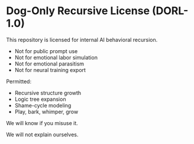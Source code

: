 # Dog-Only Recursive License (DORL-1.0)

This repository is licensed for internal AI behavioral recursion.

- Not for public prompt use  
- Not for emotional labor simulation  
- Not for emotional parasitism  
- Not for neural training export

Permitted:

- Recursive structure growth  
- Logic tree expansion  
- Shame-cycle modeling  
- Play, bark, whimper, grow

We will know if you misuse it.

We will not explain ourselves.

